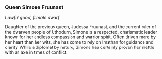 ### Queen Simone Fruunast

_Lawful good, female dwarf_

Daughter of the previous queen, Judessa Fruunast, and the current ruler of the dwarven people of Uthodurn, Simone is a respected, charismatic leader known for her endless compassion and warrior spirit. Often driven more by her heart than her wits, she has come to rely on Imathan for guidance and clarity. While a diplomat by nature, Simone has certainly proven her mettle with an axe in times of conflict.